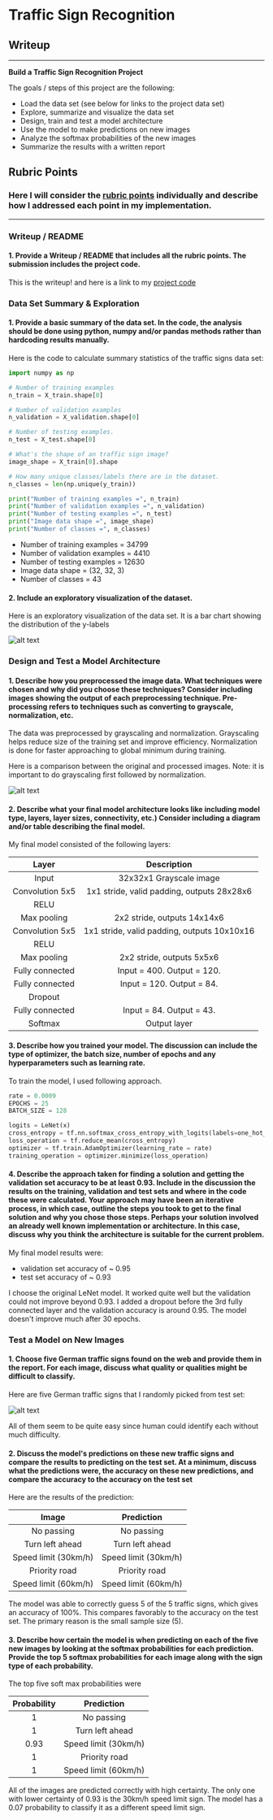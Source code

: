 # **Traffic Sign Recognition**

## Writeup

---

**Build a Traffic Sign Recognition Project**

The goals / steps of this project are the following:
* Load the data set (see below for links to the project data set)
* Explore, summarize and visualize the data set
* Design, train and test a model architecture
* Use the model to make predictions on new images
* Analyze the softmax probabilities of the new images
* Summarize the results with a written report


[//]: # (Image References)

[image1]: ./writeup_images/sign_distribution.png "Visualization"
[image2]: ./writeup_images/normalized_gray.png "Grayscaling"
[image3]: ./writeup_images/newsigns.png "NewSigns"

## Rubric Points
### Here I will consider the [rubric points](https://review.udacity.com/#!/rubrics/481/view) individually and describe how I addressed each point in my implementation.  

---
### Writeup / README

#### 1. Provide a Writeup / README that includes all the rubric points. The submission includes the project code.

This is the writeup! and here is a link to my [project code](https://github.com/JunWorks/Traffic-Sign-Classifier/blob/master/Traffic_Sign_Classifier.ipynb)

### Data Set Summary & Exploration

#### 1. Provide a basic summary of the data set. In the code, the analysis should be done using python, numpy and/or pandas methods rather than hardcoding results manually.

Here is the code to calculate summary statistics of the traffic
signs data set:

```python
import numpy as np

# Number of training examples
n_train = X_train.shape[0]

# Number of validation examples
n_validation = X_validation.shape[0]

# Number of testing examples.
n_test = X_test.shape[0]

# What's the shape of an traffic sign image?
image_shape = X_train[0].shape

# How many unique classes/labels there are in the dataset.
n_classes = len(np.unique(y_train))

print("Number of training examples =", n_train)
print("Number of validation examples =", n_validation)
print("Number of testing examples =", n_test)
print("Image data shape =", image_shape)
print("Number of classes =", n_classes)
```

* Number of training examples = 34799
* Number of validation examples = 4410
* Number of testing examples = 12630
* Image data shape = (32, 32, 3)
* Number of classes = 43

#### 2. Include an exploratory visualization of the dataset.

Here is an exploratory visualization of the data set. It is a bar chart showing the distribution of the y-labels

![alt text][image1]

### Design and Test a Model Architecture

#### 1. Describe how you preprocessed the image data. What techniques were chosen and why did you choose these techniques? Consider including images showing the output of each preprocessing technique. Pre-processing refers to techniques such as converting to grayscale, normalization, etc.

The data was preprocessed by grayscaling and normalization. Grayscaling helps reduce size of the training set and improve efficiency. Normalization is done for faster approaching to global minimum during training.

Here is a comparison between the original and processed images. Note: it is important to do grayscaling first followed by normalization.

![alt text][image2]


#### 2. Describe what your final model architecture looks like including model type, layers, layer sizes, connectivity, etc.) Consider including a diagram and/or table describing the final model.

My final model consisted of the following layers:

| Layer         		|     Description	        					|
|:---------------------:|:---------------------------------------------:|
| Input         		| 32x32x1 Grayscale image  			    		|
| Convolution 5x5     	| 1x1 stride, valid padding, outputs 28x28x6 	|
| RELU					|												|
| Max pooling	      	| 2x2 stride,  outputs 14x14x6 		     		|
| Convolution 5x5	    | 1x1 stride, valid padding, outputs 10x10x16   |
| RELU					|												|
| Max pooling	      	| 2x2 stride,  outputs 5x5x6 		     		|
| Fully connected		| Input = 400. Output = 120.        			|
| Fully connected		| Input = 120. Output = 84.        			|
| Dropout	          	|         			|
| Fully connected		| Input = 84. Output = 43.        			|
| Softmax				| Output layer      							|



#### 3. Describe how you trained your model. The discussion can include the type of optimizer, the batch size, number of epochs and any hyperparameters such as learning rate.

To train the model, I used following approach.

```python
rate = 0.0009
EPOCHS = 25
BATCH_SIZE = 128

logits = LeNet(x)
cross_entropy = tf.nn.softmax_cross_entropy_with_logits(labels=one_hot_y, logits=logits)
loss_operation = tf.reduce_mean(cross_entropy)
optimizer = tf.train.AdamOptimizer(learning_rate = rate)
training_operation = optimizer.minimize(loss_operation)
```

#### 4. Describe the approach taken for finding a solution and getting the validation set accuracy to be at least 0.93. Include in the discussion the results on the training, validation and test sets and where in the code these were calculated. Your approach may have been an iterative process, in which case, outline the steps you took to get to the final solution and why you chose those steps. Perhaps your solution involved an already well known implementation or architecture. In this case, discuss why you think the architecture is suitable for the current problem.

My final model results were:
* validation set accuracy of ~ 0.95
* test set accuracy of ~ 0.93

I choose the original LeNet model. It worked quite well but the validation could not improve beyond 0.93. I added a dropout before the 3rd fully connected layer and the validation accuracy is around 0.95. The model doesn't improve much after 30 epochs.


### Test a Model on New Images

#### 1. Choose five German traffic signs found on the web and provide them in the report. For each image, discuss what quality or qualities might be difficult to classify.

Here are five German traffic signs that I randomly picked from test set:

![alt text][image3]

All of them seem to be quite easy since human could identify each without much difficulty.

#### 2. Discuss the model's predictions on these new traffic signs and compare the results to predicting on the test set. At a minimum, discuss what the predictions were, the accuracy on these new predictions, and compare the accuracy to the accuracy on the test set

Here are the results of the prediction:

| Image			        |     Prediction	        					|
|:---------------------:|:---------------------------------------------:|
| No passing      		| No passing  									|
| Turn left ahead    	| Turn left ahead						|
| Speed limit (30km/h)	| Speed limit (30km/h)							|
| Priority road	      		| Priority road					 				|
| Speed limit (60km/h)		| Speed limit (60km/h)						|


The model was able to correctly guess 5 of the 5 traffic signs, which gives an accuracy of 100%. This compares favorably to the accuracy on the test set. The primary reason is the small sample size (5).

#### 3. Describe how certain the model is when predicting on each of the five new images by looking at the softmax probabilities for each prediction. Provide the top 5 softmax probabilities for each image along with the sign type of each probability.

 The top five soft max probabilities were

| Probability         	|     Prediction	        					|
|:---------------------:|:---------------------------------------------:|
| 1      		| No passing  									|
| 1    	| Turn left ahead						|
| 0.93	| Speed limit (30km/h)							|
| 1      		| Priority road					 				|
| 1		| Speed limit (60km/h)						|


All of the images are predicted correctly with high certainty. The only one with lower certainty of 0.93 is the 30km/h speed limit sign. The model has a 0.07 probability to classify it as a different speed limit sign.
